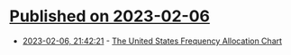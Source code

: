 # [Published on 2023-02-06](index.md)

* [2023-02-06, 21:42:21](https://news.ycombinator.com/item?id=34684837) - [The United States Frequency Allocation Chart](https://www.beautifulpublicdata.com/the-united-states-radio-frequency-allocation-chart/)
